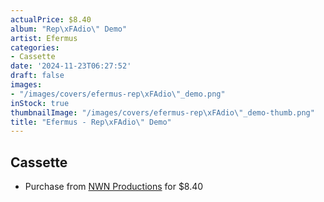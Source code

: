 ```yaml
---
actualPrice: $8.40
album: "Rep\xFAdio\" Demo"
artist: Efermus
categories:
- Cassette
date: '2024-11-23T06:27:52'
draft: false
images:
- "/images/covers/efermus-rep\xFAdio\"_demo.png"
inStock: true
thumbnailImage: "/images/covers/efermus-rep\xFAdio\"_demo-thumb.png"
title: "Efermus - Rep\xFAdio\" Demo"
---
```


## Cassette
* Purchase from [NWN Productions](http://shop.nwnprod.com/index.php?route=product/product&path=73&product_id=56071&sort=pd.name&order=ASC) for $8.40
